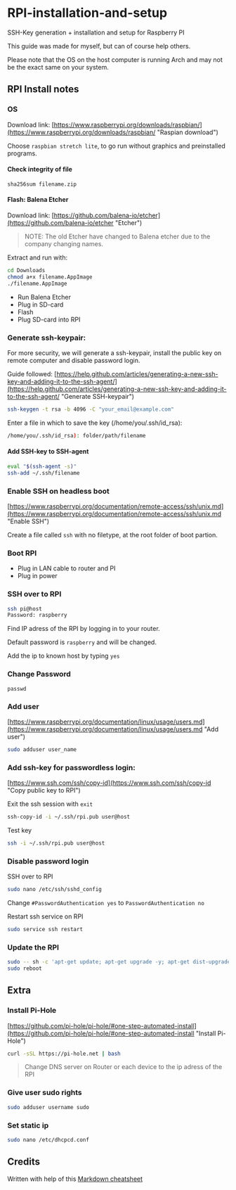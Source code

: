# RPI-installation-and-setup
SSH-Key generation + installation and setup for Raspberry PI

This guide was made for myself, but can of course help others.

Please note that the OS on the host computer is running Arch and may not be the exact same on your system.

## RPI Install notes

### OS
Download link: [https://www.raspberrypi.org/downloads/raspbian/](https://www.raspberrypi.org/downloads/raspbian/ "Raspian download")

Choose `raspbian stretch lite`, to go run without graphics and preinstalled programs.

#### Check integrity of file
`sha256sum filename.zip`

#### Flash: Balena Etcher
Download link: [https://github.com/balena-io/etcher](https://github.com/balena-io/etcher "Etcher")

> NOTE: The old Etcher have changed to Balena etcher due to the company changing names.


Extract and run with:
```bash
cd Downloads
chmod a+x filename.AppImage
./filename.AppImage
```

- Run Balena Etcher
- Plug in SD-card
- Flash
- Plug SD-card into RPI

### Generate ssh-keypair:
For more security, we will generate a ssh-keypair, install the public key on remote computer and disable password login.

Guide followed: [https://help.github.com/articles/generating-a-new-ssh-key-and-adding-it-to-the-ssh-agent/](https://help.github.com/articles/generating-a-new-ssh-key-and-adding-it-to-the-ssh-agent/ "Generate SSH-keypair")

```bash
ssh-keygen -t rsa -b 4096 -C "your_email@example.com"
```
Enter a file in which to save the key (/home/you/.ssh/id_rsa):
```bash
/home/you/.ssh/id_rsa): folder/path/filename
```

#### Add SSH-key to SSH-agent
```bash
eval "$(ssh-agent -s)"
ssh-add ~/.ssh/filename
```

### Enable SSH on headless boot
[https://www.raspberrypi.org/documentation/remote-access/ssh/unix.md](https://www.raspberrypi.org/documentation/remote-access/ssh/unix.md "Enable SSH")

Create a file called `ssh` with no filetype, at the root folder of boot partion.

### Boot RPI
- Plug in LAN cable to router and PI
- Plug in power

### SSH over to RPI
```bash
ssh pi@host
Password: raspberry
```
Find IP adress of the RPI by logging in to your router.

Default password is `raspberry` and will be changed.

Add the ip to known host by typing `yes`

### Change Password
`passwd`

### Add user
[https://www.raspberrypi.org/documentation/linux/usage/users.md](https://www.raspberrypi.org/documentation/linux/usage/users.md "Add user")
```bash
sudo adduser user_name
```

### Add ssh-key for passwordless login:
[https://www.ssh.com/ssh/copy-id](https://www.ssh.com/ssh/copy-id "Copy public key to RPI")

Exit the ssh session with `exit`

```bash
ssh-copy-id -i ~/.ssh/rpi.pub user@host
```
Test key
```bash
ssh -i ~/.ssh/rpi.pub user@host
```

### Disable password login
SSH over to RPI

```bash
sudo nano /etc/ssh/sshd_config
```
Change `#PasswordAuthentication yes` to `PasswordAuthentication no`

Restart ssh service on RPI
```bash
sudo service ssh restart
```

### Update the RPI
```bash
sudo -- sh -c 'apt-get update; apt-get upgrade -y; apt-get dist-upgrade -y; apt-get autoremove -y; apt-get autoclean -y'
sudo reboot
```
## Extra
### Install Pi-Hole
[https://github.com/pi-hole/pi-hole/#one-step-automated-install](https://github.com/pi-hole/pi-hole/#one-step-automated-install "Install Pi-Hole")

```bash
curl -sSL https://pi-hole.net | bash
```

> Change DNS server on Router or each device to the ip adress of the RPI

### Give user sudo rights
```bash
sudo adduser username sudo
```

### Set static ip
```bash
sudo nano /etc/dhcpcd.conf
```

## Credits
Written with help of this [Markdown cheatsheet](https://github.com/adam-p/markdown-here/wiki/Markdown-Cheatsheet)
